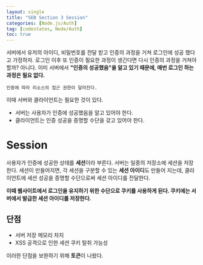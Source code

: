 ```yaml
---
layout: single
title: "SEB Section 3 Session"
categories: [Node.js/Auth]
tag: [codestates, Node/Auth]
toc: true
---
```


서버에서 유저의 아이디, 비밀번호를 전달 받고 인증의 과정을 거쳐 로그인에 성공 했다고 가정하자. 로그인 이후 또 인증이 필요한 과정이 생긴다면 다시 인증의 과정을 거쳐야 할까? 아니다. 이미 서버에서 **"인증의 성공했음"을 알고 있기 때문에, 매번 로그인 하는 과정은 필요 없다.**

```
인증에 따라 리소스의 접근 권한이 달라진다.
```

이때 서버와 클라이언트는 필요한 것이 있다.

- 서버는 사용자가 인증에 성공했음을 알고 있어야 한다.
- 클라이언트는 인증 성공을 증명할 수단을 갖고 있어야 한다.

# Session

사용자가 인증에 성공한 상태를 **세션**이라 부른다. 서버는 일종의 저장소에 세션을 저장한다. 세션이 만들어지면, 각 세션을 구분할 수 있는 **세션 아이디**도 만들어 지는데, 클라이언트에 세션 성공을 증명할 수단으로써 세션 아이디를 전달한다.

**이때 웹사이트에서 로그인을 유지하기 위한 수단으로 쿠키를 사용하게 된다. 쿠키에는 서버에서 발급한 세션 아이디를 저장한다.**

## 단점

- 서버 저장 메모리 차지
- XSS 공격으로 인한 세션 쿠키 탈취 가능성

이러한 단점을 보완하기 위해 **토큰**이 나왔다.
